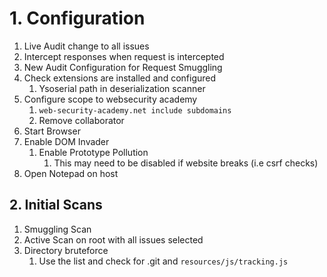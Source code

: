 # 1. Configuration

1. Live Audit change to all issues
2. Intercept responses when request is intercepted
3. New Audit Configuration for Request Smuggling
4. Check extensions are installed and configured
   1. Ysoserial path in deserialization scanner
5. Configure scope to websecurity academy
   1. `web-security-academy.net include subdomains`
   2. Remove collaborator
6. Start Browser
7. Enable DOM Invader
   1. Enable Prototype Pollution&#x20;
      1. This may need to be disabled if website breaks (i.e csrf checks)
8. Open Notepad on host

## 2. Initial Scans

1. Smuggling Scan
2. Active Scan on root with all issues selected
3. Directory bruteforce
   1. Use the list and check for .git and `resources/js/tracking.js`
